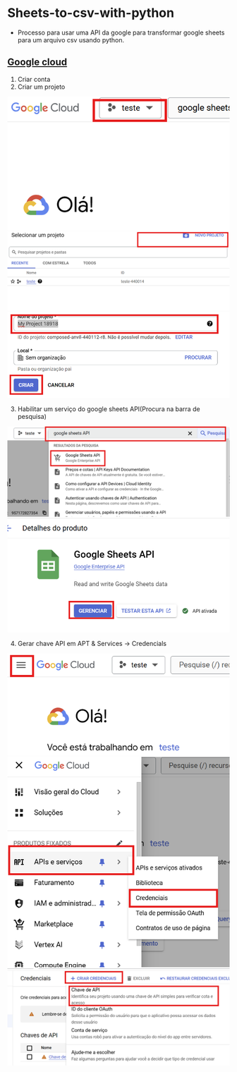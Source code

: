 # Sheets-to-csv-with-python
- Processo para usar uma API da google para transformar google sheets para um arquivo csv usando python.

## [Google cloud](https://console.cloud.google.com/welcome?organizationId=0)

1. Criar conta
2. Criar um projeto

![Passo1](imagens/2.Passo1.png)
![Passo1](imagens/2.Passo2.png)
![Passo1](imagens/2.Passo3.png)

3. Habilitar um serviço do google sheets API(Procura na barra de pesquisa)

![Passo1](imagens/3.Passo1.png)
![Passo1](imagens/3.Passo2.png)

4. Gerar chave API em APT & Services -> Credencials

![Passo1](imagens/Passo1.png)
![Passo2](imagens/Passo2.png)
![Passo3](imagens/Passo3.png)
